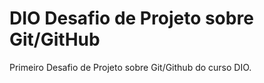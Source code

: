 # DIO Desafio de Projeto sobre Git/GitHub
Primeiro Desafio de Projeto sobre Git/Github do curso DIO. 
